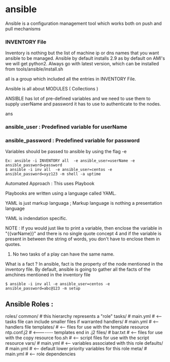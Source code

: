 # ansible

Ansible is a configuration management tool which works both on push and pull mechanisms

### INVENTORY File
 Inventory is nothing but the list of machine ip or dns names that you want ansible to be managed.
Ansible by default installs 2.9 as by default on AMI's we will get python2. Always go with latest version, which can be installed from tools/ansible/install.sh

all is a group which included all the entries in INVENTORY File.

Ansible is all about MODULES ( Collections )

ANSIBLE has lot of pre-defined variables and we need to use them to supply userName and password it has to use to authenticate to the nodes.

ans
### ansible_user     : Predefined variable for userName 
### ansible_password : Predefined variable for password  

Variables should be passed to ansible by using the flag -e

    Ex: ansible -i INVENTORY all  -e ansible_user=userName -e ansible_password=password 
    $ ansible -i inv all  -e ansible_user=centos -e ansible_password=xyz123 -m shell -a uptime

Automated Approach : This uses Playbook

Playbooks are written using a language called YAML.

YAML is just  markup languaga ; Markup language is nothing a presentation language

YAML is indendation specific.

NOTE : If you would just like to print a variable, then enclose the variable in "{{varName}}" and there is no single quote concept 4 and if the variable is present in between the string of words, you don't have to enclose them in quotes.

1) No two tasks of a play can have the same name.

What is a fact ?
In ansible, fact is the property of the node mentioned in the inventory file. By default, ansible is going to gather all the facts of the amchines mentioned in the inventory file

    $ ansible -i inv all -e ansible_user=centos -e ansible_password=abc@123 -m setup

Ansible Roles :
-------------

roles/
    common/               # this hierarchy represents a "role"
        tasks/            #
            main.yml      #  <-- tasks file can include smaller files if warranted
        handlers/         #
            main.yml      #  <-- handlers file
        templates/        #  <-- files for use with the template resource
            ntp.conf.j2   #  <------- templates end in .j2
        files/            #
            bar.txt       #  <-- files for use with the copy resource
            foo.sh        #  <-- script files for use with the script resource
        vars/             #
            main.yml      #  <-- variables associated with this role
        defaults/         #
            main.yml      #  <-- default lower priority variables for this role
        meta/             #
            main.yml      #  <-- role dependencies   